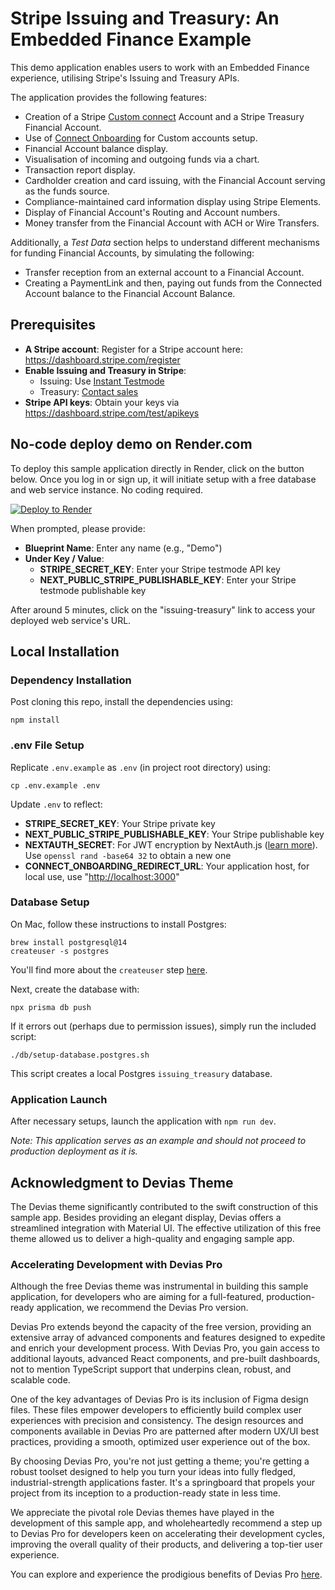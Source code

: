 # Stripe Issuing and Treasury: An Embedded Finance Example

This demo application enables users to work with an Embedded Finance experience, utilising Stripe's Issuing and Treasury APIs.

The application provides the following features:

- Creation of a Stripe [Custom connect](https://stripe.com/docs/connect/custom-accounts) Account and a Stripe Treasury Financial Account.
- Use of [Connect Onboarding](https://stripe.com/docs/connect/connect-onboarding) for Custom accounts setup.
- Financial Account balance display.
- Visualisation of incoming and outgoing funds via a chart.
- Transaction report display.
- Cardholder creation and card issuing, with the Financial Account serving as the funds source.
- Compliance-maintained card information display using Stripe Elements.
- Display of Financial Account's Routing and Account numbers.
- Money transfer from the Financial Account with ACH or Wire Transfers.

Additionally, a *Test Data* section helps to understand different mechanisms for funding Financial Accounts, by simulating the following:

- Transfer reception from an external account to a Financial Account.
- Creating a PaymentLink and then, paying out funds from the Connected Account balance to the Financial Account Balance.

## Prerequisites

- **A Stripe account**: Register for a Stripe account here: <https://dashboard.stripe.com/register>
- **Enable Issuing and Treasury in Stripe**:
  - Issuing: Use [Instant Testmode](https://dashboard.stripe.com/setup/issuing/activate)
  - Treasury: [Contact sales](https://go.stripe.global/treasury-inquiry)
- **Stripe API keys**: Obtain your keys via <https://dashboard.stripe.com/test/apikeys>

## No-code deploy demo on Render.com

To deploy this sample application directly in Render, click on the button below. Once you log in or sign up, it will
initiate setup with a free database and web service instance. No coding required.

[![Deploy to Render](https://render.com/images/deploy-to-render-button.svg)](https://render.com/deploy?repo=https://github.com/stripe-samples/issuing-treasury)

When prompted, please provide:

- **Blueprint Name**: Enter any name (e.g., "Demo")
- **Under Key / Value**:
  - **STRIPE_SECRET_KEY**: Enter your Stripe testmode API key
  - **NEXT_PUBLIC_STRIPE_PUBLISHABLE_KEY**: Enter your Stripe testmode publishable key

After around 5 minutes, click on the "issuing-treasury" link to access your deployed web service's URL.

## Local Installation

### Dependency Installation

Post cloning this repo, install the dependencies using:

    npm install

### .env File Setup

Replicate `.env.example` as `.env` (in project root directory) using:

    cp .env.example .env

Update `.env` to reflect:

- **STRIPE_SECRET_KEY**: Your Stripe private key
- **NEXT_PUBLIC_STRIPE_PUBLISHABLE_KEY**: Your Stripe publishable key
- **NEXTAUTH_SECRET**: For JWT encryption by NextAuth.js ([learn more](https://next-auth.js.org/configuration/options#nextauth_secret)). Use `openssl rand -base64 32` to obtain a new one
- **CONNECT_ONBOARDING_REDIRECT_URL**: Your application host, for local use, use "<http://localhost:3000>"

### Database Setup

On Mac, follow these instructions to install Postgres:

    brew install postgresql@14
    createuser -s postgres

You'll find more about the `createuser` step [here](https://stackoverflow.com/a/15309551).

Next, create the database with:

    npx prisma db push

If it errors out (perhaps due to permission issues), simply run the included script:

    ./db/setup-database.postgres.sh

This script creates a local Postgres `issuing_treasury` database.

### Application Launch

After necessary setups, launch the application with `npm run dev`.

*Note: This application serves as an example and should not proceed to production deployment as it is.*

## Acknowledgment to Devias Theme

The Devias theme significantly contributed to the swift construction of this sample app. Besides providing an elegant display, Devias offers a streamlined integration with Material UI. The effective utilization of this free theme allowed us to deliver a high-quality and engaging sample app.

### Accelerating Development with Devias Pro

Although the free Devias theme was instrumental in building this sample application, for developers who are aiming for a full-featured, production-ready application, we recommend the Devias Pro version.

Devias Pro extends beyond the capacity of the free version, providing an extensive array of advanced components and features designed to expedite and enrich your development process. With Devias Pro, you gain access to additional layouts, advanced React components, and pre-built dashboards, not to mention TypeScript support that underpins clean, robust, and scalable code.

One of the key advantages of Devias Pro is its inclusion of Figma design files. These files empower developers to efficiently build complex user experiences with precision and consistency. The design resources and components available in Devias Pro are patterned after modern UX/UI best practices, providing a smooth, optimized user experience out of the box.

By choosing Devias Pro, you're not just getting a theme; you're getting a robust toolset designed to help you turn your ideas into fully fledged, industrial-strength applications faster. It's a springboard that propels your project from its inception to a production-ready state in less time.

We appreciate the pivotal role Devias themes have played in the development of this sample app, and wholeheartedly recommend a step up to Devias Pro for developers keen on accelerating their development cycles, improving the overall quality of their products, and delivering a top-tier user experience.

You can explore and experience the prodigious benefits of Devias Pro [here](https://material-kit-pro-react.devias.io/).
